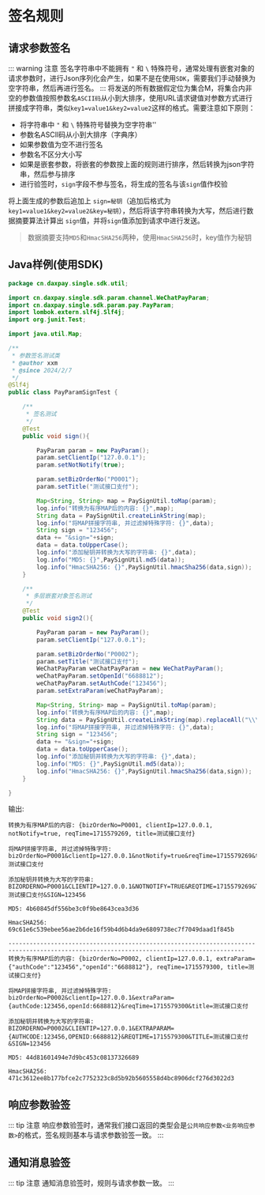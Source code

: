 # 签名规则

## 请求参数签名
::: warning 注意
签名字符串中不能拥有 `"` 和 `\` 特殊符号，通常处理有嵌套对象的请求参数时，进行Json序列化会产生，如果不是在使用`SDK`，需要我们手动替换为空字符串，然后再进行签名。
:::
将发送的所有数据假定位为集合M，将集合内非空的参数值按照参数名`ASCII码`从小到大排序，使用URL请求键值对参数方式进行拼接成字符串，类似`key1=value1&key2=value2`这样的格式。需要注意如下原则：

- 将字符串中 `"` 和 `\` 特殊符号替换为空字符串''
- 参数名ASCII码从小到大排序（字典序）
- 如果参数值为空不进行签名
- 参数名不区分大小写
- 如果是嵌套参数，将嵌套的参数按上面的规则进行排序，然后转换为json字符串，然后参与排序
- 进行验签时，`sign`字段不参与签名，将生成的签名与该`sign`值作校验

将上面生成的参数后追加上 `sign=秘钥`（追加后格式为 `key1=value1&key2=value2&key=秘钥`），然后将该字符串转换为大写，然后进行数据摘要算法计算出 `sign`值，并将`sign`值添加到请求中进行发送。

> 数据摘要支持`MD5`和`HmacSHA256`两种，使用`HmacSHA256`时，key值作为秘钥

## Java样例(使用SDK)

```java
package cn.daxpay.single.sdk.util;

import cn.daxpay.single.sdk.param.channel.WeChatPayParam;
import cn.daxpay.single.sdk.param.pay.PayParam;
import lombok.extern.slf4j.Slf4j;
import org.junit.Test;

import java.util.Map;

/**
 * 参数签名测试类
 * @author xxm
 * @since 2024/2/7
 */
@Slf4j
public class PayParamSignTest {

    /**
     * 签名测试
     */
    @Test
    public void sign(){

        PayParam param = new PayParam();
        param.setClientIp("127.0.0.1");
        param.setNotNotify(true);

        param.setBizOrderNo("P0001");
        param.setTitle("测试接口支付");

        Map<String, String> map = PaySignUtil.toMap(param);
        log.info("转换为有序MAP后的内容: {}",map);
        String data = PaySignUtil.createLinkString(map);
        log.info("将MAP拼接字符串, 并过滤掉特殊字符: {}",data);
        String sign = "123456";
        data += "&sign="+sign;
        data = data.toUpperCase();
        log.info("添加秘钥并转换为大写的字符串: {}",data);
        log.info("MD5: {}",PaySignUtil.md5(data));
        log.info("HmacSHA256: {}",PaySignUtil.hmacSha256(data,sign));
    }

    /**
     * 多层嵌套对象签名测试
     */
    @Test
    public void sign2(){

        PayParam param = new PayParam();
        param.setClientIp("127.0.0.1");

        param.setBizOrderNo("P0002");
        param.setTitle("测试接口支付");
        WeChatPayParam weChatPayParam = new WeChatPayParam();
        weChatPayParam.setOpenId("6688812");
        weChatPayParam.setAuthCode("123456");
        param.setExtraParam(weChatPayParam);

        Map<String, String> map = PaySignUtil.toMap(param);
        log.info("转换为有序MAP后的内容: {}",map);
        String data = PaySignUtil.createLinkString(map).replaceAll("\\\"","").replaceAll("\"","");
        log.info("将MAP拼接字符串, 并过滤掉特殊字符: {}",data);
        String sign = "123456";
        data += "&sign="+sign;
        data = data.toUpperCase();
        log.info("添加秘钥并转换为大写的字符串: {}",data);
        log.info("MD5: {}",PaySignUtil.md5(data));
        log.info("HmacSHA256: {}",PaySignUtil.hmacSha256(data,sign));
    }

}
```

输出:

```shell
转换为有序MAP后的内容: {bizOrderNo=P0001, clientIp=127.0.0.1, notNotify=true, reqTime=1715579269, title=测试接口支付}

将MAP拼接字符串, 并过滤掉特殊字符: bizOrderNo=P0001&clientIp=127.0.0.1&notNotify=true&reqTime=1715579269&title=测试接口支付

添加秘钥并转换为大写的字符串: BIZORDERNO=P0001&CLIENTIP=127.0.0.1&NOTNOTIFY=TRUE&REQTIME=1715579269&TITLE=测试接口支付&SIGN=123456

MD5: 4b60845df556be3c0f9be8643cea3d36

HmacSHA256: 69c61e6c539ebee56ae2b6de16f59b4d6b4da9e6809738ec7f7049daad1f845b

-----------------------------------------------------------------------------------------------------------------------------------------
转换为有序MAP后的内容: {bizOrderNo=P0002, clientIp=127.0.0.1, extraParam={"authCode":"123456","openId":"6688812"}, reqTime=1715579300, title=测试接口支付}

将MAP拼接字符串, 并过滤掉特殊字符: bizOrderNo=P0002&clientIp=127.0.0.1&extraParam={authCode:123456,openId:6688812}&reqTime=1715579300&title=测试接口支付

添加秘钥并转换为大写的字符串: BIZORDERNO=P0002&CLIENTIP=127.0.0.1&EXTRAPARAM={AUTHCODE:123456,OPENID:6688812}&REQTIME=1715579300&TITLE=测试接口支付&SIGN=123456

MD5: 44d81601494e7d9bc453c08137326689

HmacSHA256: 471c3612ee8b177bfce2c7752323c8d5b92b5605558d4bc8906dcf276d3022d3

```

## 响应参数验签

::: tip 注意
响应参数验签时，通常我们接口返回的类型会是`公共响应参数<业务响应参数>`的格式，签名规则基本与请求参数验签一致。
:::


## 通知消息验签
::: tip 注意
通知消息验签时，规则与请求参数一致。
:::
